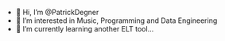 - 👋 Hi, I’m @PatrickDegner
- 👀 I’m interested in Music, Programming and Data Engineering
- 🌱 I’m currently learning another ELT tool...

<!---
PatrickDegner/PatrickDegner is a ✨ special ✨ repository because its `README.md` (this file) appears on your GitHub profile.
You can click the Preview link to take a look at your changes.
--->
